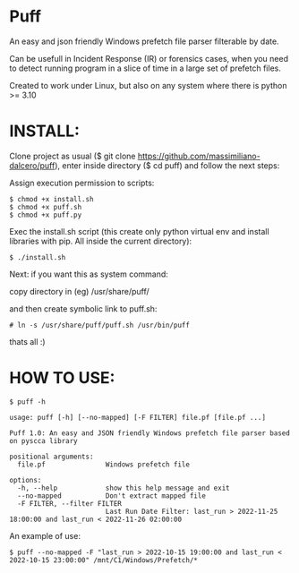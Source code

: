 # Puff
An easy and json friendly Windows prefetch file parser filterable by date.

Can be usefull in Incident Response (IR) or forensics cases, when you need to detect running program in a slice of time in a large set of prefetch files.

Created to work under Linux, but also on any system where there is python >= 3.10 




# INSTALL:
Clone project as usual ($ git clone https://github.com/massimiliano-dalcero/puff), enter inside directory ($ cd puff) and follow the next steps:

Assign execution permission to scripts:
```
$ chmod +x install.sh
$ chmod +x puff.sh
$ chmod +x puff.py
```

Exec the install.sh script (this create only python virtual env and install libraries with pip. All inside the current directory):
```
$ ./install.sh
```

Next: if you want this as system command:

copy directory in (eg) /usr/share/puff/

and then create symbolic link to puff.sh:

```
# ln -s /usr/share/puff/puff.sh /usr/bin/puff
```

thats all :)


# HOW TO USE:

```
$ puff -h

usage: puff [-h] [--no-mapped] [-F FILTER] file.pf [file.pf ...]

Puff 1.0: An easy and JSON friendly Windows prefetch file parser based on pyscca library

positional arguments:
  file.pf               Windows prefetch file

options:
  -h, --help            show this help message and exit
  --no-mapped           Don't extract mapped file
  -F FILTER, --filter FILTER
                        Last Run Date Filter: last_run > 2022-11-25 18:00:00 and last_run < 2022-11-26 02:00:00
```

An example of use:

```
$ puff --no-mapped -F "last_run > 2022-10-15 19:00:00 and last_run < 2022-10-15 23:00:00" /mnt/C1/Windows/Prefetch/*
```

